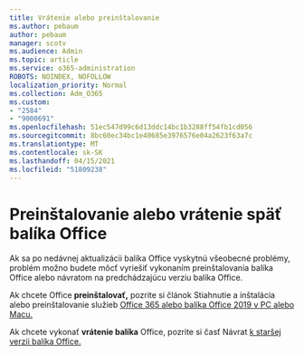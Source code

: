 ```yaml
---
title: Vrátenie alebo preinštalovanie
ms.author: pebaum
author: pebaum
manager: scotv
ms.audience: Admin
ms.topic: article
ms.service: o365-administration
ROBOTS: NOINDEX, NOFOLLOW
localization_priority: Normal
ms.collection: Adm_O365
ms.custom:
- "2584"
- "9000691"
ms.openlocfilehash: 51ec547d99c6d13ddc14bc1b3288ff54fb1cd056
ms.sourcegitcommit: 8bc60ec34bc1e40685e3976576e04a2623f63a7c
ms.translationtype: MT
ms.contentlocale: sk-SK
ms.lasthandoff: 04/15/2021
ms.locfileid: "51809238"
---
```

# <a name="reinstall-or-roll-back-office"></a>Preinštalovanie alebo vrátenie späť balíka Office

Ak sa po nedávnej aktualizácii balíka Office vyskytnú všeobecné problémy, problém možno budete môcť vyriešiť vykonaním preinštalovania balíka Office alebo návratom na predchádzajúcu verziu balíka Office.

Ak chcete Office **preinštalovať,** pozrite si článok Stiahnutie a inštalácia alebo preinštalovanie služieb [Office 365 alebo balíka Office 2019 v PC alebo Macu.](https://support.office.com/article/download-and-install-or-reinstall-office-365-or-office-2019-on-a-pc-or-mac-4414eaaf-0478-48be-9c42-23adc4716658)

Ak chcete vykonať **vrátenie balíka** Office, pozrite si časť Návrat [k staršej verzii balíka Office.](https://support.microsoft.com/help/2770432/how-to-revert-to-an-earlier-version-of-office-2013-or-office-2016-clic)
